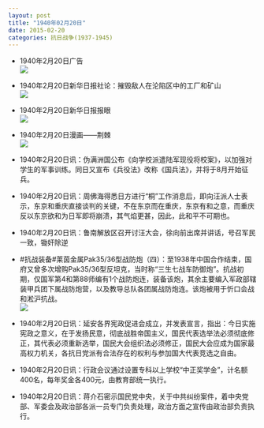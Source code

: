 ```yaml
---
layout: post
title: "1940年02月20日"
date: 2015-02-20
categories: 抗日战争(1937-1945)
---
```


<meta name="referrer" content="no-referrer" />

- 1940年2月20日广告 <br/><img src="https://ww4.sinaimg.cn/large/aca367d8jw1epg7xy8vywj20ew10dtfr.jpg" />

- 1940年2月20日新华日报社论：摧毁敌人在沦陷区中的工厂和矿山 <br/><img src="https://ww4.sinaimg.cn/large/aca367d8jw1epg67z8id6j211m0hvtg8.jpg" />

- 1940年2月20日新华日报报眼 <br/><img src="https://ww1.sinaimg.cn/large/aca367d8jw1epg4hhr7ocj20du0co3zg.jpg" />

- 1940年2月20日漫画——荆棘 <br/><img src="https://ww3.sinaimg.cn/large/aca367d8jw1epg2r7gzycj20da0ctwfm.jpg" />

- 1940年2月20日讯：伪满洲国公布《向学校派遣陆军现役将校案》，以加强对学生的军事训练。同日又宣布《兵役法》改称《国兵法》，并将于8月开始征兵。 

- 1940年2月20日讯：周佛海得悉日方进行“桐”工作消息后，即向汪派人士表示，东京和重庆直接谈判的关键，不在东京而在重庆，东京有和之意，而重庆反以东京欲和为日军即将崩溃，其气焰更甚，因此，此和平不可期也。 

- 1940年2月20日讯：鲁南解放区召开讨汪大会，徐向前出席并讲话，号召军民一致，锄奸除逆 

- #抗战装备#莱茵金属Pak35/36型战防炮（四）：至1938年中国合作结束，国府又曾多次增购Pak35/36型反坦克，当时称“三生七战车防御炮”。抗战初期，仅国军第4和第88师编有1个战防炮连，装备该炮，其余主要编入军政部辖装甲兵团下属战防炮营，以及教导总队各团属战防炮连。该炮被用于忻口会战和淞沪抗战。 <br/><img src="https://ww1.sinaimg.cn/large/aca367d8jw1epflegpdhdj20g318ak23.jpg" />

- 1940年2月20日讯：延安各界宪政促进会成立，并发表宣言，指出：今日实施宪政之意义，在于发扬民意，彻底战胜帝国主义，国民代表选举法必须彻底修正，其代表必须重新选举，国民大会组织法必须修正，国民大会应成为国家最高权力机关，各抗日党派有合法存在的权利与参加国大代表竞选之自由。 

- 1940年2月20日讯：行政会议通过设置专科以上学校“中正奖学金”，计名额400名，每年奖金各400元，由教育部统一执行。 

- 1940年2月20日讯：蒋介石密示国民党中央，关于中共纠纷案件，着中央党部、军委会及政治部各派一员专门负责处理，政治方面之宣传由政治部负责执行。 


